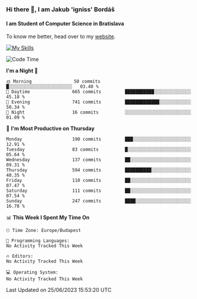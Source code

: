 ### Hi there 👋, I am Jakub 'igniss' Bordáš

#### I am Student of Computer Science in Bratislava
To know me better, head over to my [website](https://bordas.sk).

[![My Skills](https://skillicons.dev/icons?i=js,html,css,figma,svelte,java,kotlin,python,postgresql,typescript,nest,nodejs)](https://bordas.sk)


<!--START_SECTION:waka-->
![Code Time](http://img.shields.io/badge/Code%20Time-1%2C179%20hrs%2053%20mins-blue)

**I'm a Night 🦉** 

```text
🌞 Morning                50 commits          █░░░░░░░░░░░░░░░░░░░░░░░░   03.40 % 
🌆 Daytime                665 commits         ███████████░░░░░░░░░░░░░░   45.18 % 
🌃 Evening                741 commits         █████████████░░░░░░░░░░░░   50.34 % 
🌙 Night                  16 commits          ░░░░░░░░░░░░░░░░░░░░░░░░░   01.09 % 
```
📅 **I'm Most Productive on Thursday** 

```text
Monday                   190 commits         ███░░░░░░░░░░░░░░░░░░░░░░   12.91 % 
Tuesday                  83 commits          █░░░░░░░░░░░░░░░░░░░░░░░░   05.64 % 
Wednesday                137 commits         ██░░░░░░░░░░░░░░░░░░░░░░░   09.31 % 
Thursday                 594 commits         ██████████░░░░░░░░░░░░░░░   40.35 % 
Friday                   110 commits         ██░░░░░░░░░░░░░░░░░░░░░░░   07.47 % 
Saturday                 111 commits         ██░░░░░░░░░░░░░░░░░░░░░░░   07.54 % 
Sunday                   247 commits         ████░░░░░░░░░░░░░░░░░░░░░   16.78 % 
```


📊 **This Week I Spent My Time On** 

```text
🕑︎ Time Zone: Europe/Budapest

💬 Programming Languages: 
No Activity Tracked This Week

🔥 Editors: 
No Activity Tracked This Week

💻 Operating System: 
No Activity Tracked This Week
```


 Last Updated on 25/06/2023 15:53:20 UTC
<!--END_SECTION:waka-->
